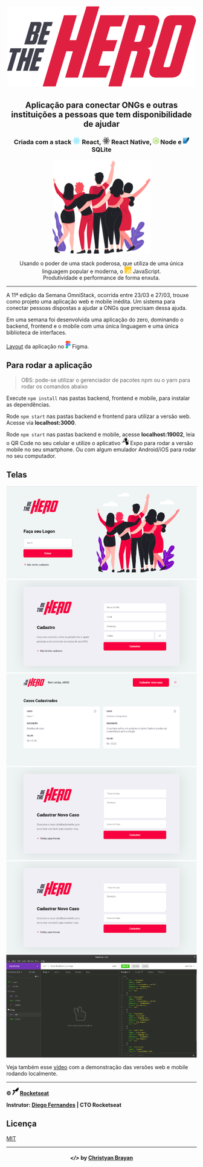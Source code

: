<!-- então bora codar! -->

<h1 align="center">
    <img alt="" title="" src="imgs/logo.svg">
</h1>

<h2 align="center"> Aplicação para conectar ONGs e outras instituições a pessoas que tem disponibilidade de ajudar </h2>

<h3 align="center"> Criada com a stack <img src="imgs/react.png" alt="react" height="18"> React, <img src="imgs/react-native.png" alt="react-native" height="18"> React Native, <img src="imgs/node.png" alt="node" height="18"> Node e <img src="imgs/sqlite.png" alt="node" height="18"> SQLite </h3>

<p align="center"> <img src="imgs/heroes.png" alt="heroes" height="250"> </p>

<p align="center"> Usando o poder de uma stack poderosa, que utiliza de uma única linguagem popular e moderna, o <img src="imgs/js.png" height="18" alt="javascript"> JavaScript. <br> Produtividade e performance de forma enxuta. </p>

---

A 11ª edição da Semana OmniStack, ocorrida entre 23/03 e 27/03, trouxe como projeto uma aplicação web e mobile inédita. Um sistema para conectar pessoas dispostas a ajudar a ONGs que precisam dessa ajuda.

Em uma semana foi desenvolvida uma aplicação do zero, dominando o backend, frontend e o mobile com uma única linguagem e uma única biblioteca de interfaces.

[Layout](https://www.figma.com/file/2C2yvw7jsCOGmaNUDftX9n/Be-The-Hero---OmniStack-11?node-id=0%3A1) da aplicação no <img src="imgs/figma.png" alt="figma" height="20"> Figma.

## Para rodar a aplicação

> OBS: pode-se utilizar o gerenciador de pacotes npm ou o yarn para rodar os comandos abaixo

Execute ```npm install``` nas pastas backend, frontend e mobile, para instalar as dependências.

Rode ```npm start``` nas pastas backend e frontend para utilizar a versão web. Acesse via **localhost:3000**.

Rode ```npm start``` nas pastas backend e mobile, acesse **localhost:19002**, leia o QR Code no seu celular e utilize o aplicativo <img src="imgs/expo.png" alt="rocketseat" height="20"> Expo para rodar a versão mobile no seu smartphone. Ou com algum emulador Android/iOS para rodar no seu computador.

## Telas

<p align="center">
    <img alt="" title="" src="imgs/print1.png">
    <img alt="" title="" src="imgs/print2.png">
    <img alt="" title="" src="imgs/print3.png">
    <img alt="" title="" src="imgs/print4.png">
    <img alt="" title="" src="imgs/print5.png">
    <img alt="" title="" src="imgs/print-insomnia.png">
</p>

Veja também esse [vídeo](https://youtu.be/UygqW2eBJJA) com a demonstração das versões web e mobile rodando localmente.

---

**&copy; <img src="imgs/rocketseat.svg" alt="rocketseat" height="20"> [Rocketseat](https://rocketseat.com.br/)**

**Instrutor: [Diego Fernandes](https://github.com/diego3g) | CTO Rocketseat**

## Licença
[MIT](https://github.com/christyanbrayan/be-the-hero/blob/master/LICENSE)

---

<h4 align="center"> <em>&lt;/&gt;</em> by <a href="https://github.com/christyanbrayan" target="_blank">Christyan Brayan</a> </h4>
